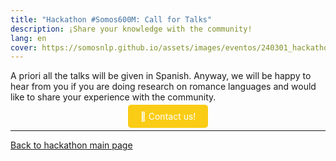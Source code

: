 ```yaml
---
title: "Hackathon #Somos600M: Call for Talks"
description: ¡Share your knowledge with the community!
lang: en
cover: https://somosnlp.github.io/assets/images/eventos/240301_hackathon.jpg
---
```


A priori all the talks will be given in Spanish. Anyway, we will be happy to hear from you if you are doing research on romance languages and would like to share your experience with the community.

<center><a href="mailto:info@somosnlp.org" target="_blank" style="background-color:#FACC15; color:white; margin:20px 20px; padding:10px 20px; text-decoration:none; border-radius:5px;">📝 Contact us!</a></center>

---

[Back to hackathon main page](https://somosnlp.org/en/hackathon)
